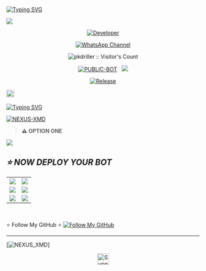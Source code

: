 <a href="https://git.io/typing-svg"><img src="https://readme-typing-svg.demolab.com?font=Black+Ops+One&size=100&pause=1000&color=8A2BE2&center=true&width=1000&height=200&lines=NEXUS-XMD" alt="Typing SVG" /></a>
  </div>
<a><img src='https://i.imgur.com/iEVtMrH.jpeg'/></a>

<p align="center">
  <a href="https://github.com/pkdriller"><img title="Developer" src="https://img.shields.io/badge/Author-NEXUS%20XMD-FF00FF.svg?style=big-square&logo=github" /></a>
</p>

<div align="center">
  
[![WhatsApp Channel](https://img.shields.io/badge/Join-WhatsApp%20Channel-9ACD32?style=big-square&logo=whatsapp)](https://whatsapp.com/channel/0029Vad7YNyJuyA77CtIPX0x)
</div>

 <p align="center"><img src="https://profile-counter.glitch.me/{pkdriller}/count.svg" alt="pkdriller :: Visitor's Count" old_src="https://profile-counter.glitch.me/{pkdriller}/count.svg" /></p>


<p align="center">
<a href="https://github.com/pkdriller/NEXUS-XMD"><img title="PUBLIC-BOT" src="https://img.shields.io/static/v1?label=Language&message=English&style=square&color=darkpink"></a> &nbsp;
  <img src="https://komarev.com/ghpvc/?username=NEXUS-XMD&label=VIEWS&style=square&color=blue" />
</p>
</p> 

<p align="center">
  <a href="https://github.com/pkdriller/NEXUS-XMD"><img title="Release" src="https://img.shields.io/badge/Release-beta%20v3.0.0-cyan.svg?style=for-the-badge&logo=aqua" /></a>
</p>



  
<a
href="https://github.com/pkdriller/NEXUS-XMD/graphs/commit-activity"><img height="20" src="https://img.shields.io/badge/Maintained%3F-yes-green.svg"></a>&nbsp;&nbsp;
</p>
<p align='center'>

 [![Typing SVG](https://readme-typing-svg.herokuapp.com?font=monospace-ExtraBold&color=blue&lines=𝗙𝗢𝗥𝗞+𝗔𝗡𝗗+𝗦𝗧𝗔𝗥+⭐+𝗥𝗘𝗣𝗢)](https://git.io/typing-svg)
 <p align="lift">
 <a href="https://github.com/pkdriller/NEXUS-XMD/fork"><img title="NEXUS-XMD" src="https://img.shields.io/badge/FORK-NEXUS XMD V1-h?color=008000&style=for-the-badge&logo=github"></a>
 

  > **⚠️ OPTION ONE**
  <a href='https://nexus-xmd-pair-code.onrender.com' target="_blank">
    <img src='https://img.shields.io/badge/PAIR_CODE_1-800080?style=for-the-badge&logo=matrix&logoColor=white&labelColor=000000'/>
  </a></br>


## _⭐ NOW DEPLOY YOUR BOT_

<div align="center">
  <table>
    <tr>
      <td><a href="https://pkxmdverificationweb.vercel.app/Pkdriller" target="_blank"><img src="https://img.shields.io/badge/Heroku-430098?style=for-the-badge&logo=heroku&logoColor=white&labelColor=000000&color=0000FF"/></a></td>
      <td><a href="https://host.talkdrove.com/share-bot/47" target="_blank"><img src="https://img.shields.io/badge/TalkDrove-A52A2A?style=for-the-badge&logo=github&logoColor=white&labelColor=000000"/></a></td>
    </tr>
    <tr>
      <td><a href="https://app.koyeb.com/services/deploy?type=git&repository=pkdriller/NEXUS-XMD" target="_blank"><img src="https://img.shields.io/badge/Koyeb-FF009D?style=for-the-badge&logo=koyeb&logoColor=white&labelColor=000000"/></a></td>
      <td><a href="https://railway.app/new" target="_blank"><img src="https://img.shields.io/badge/Railway-FF8700?style=for-the-badge&logo=railway&logoColor=white&labelColor=000000"/></a></td>
    </tr>
    <tr>
      <td><a href="https://dashboard.render.com/web/new" target="_blank"><img src="https://img.shields.io/badge/Render-000000?style=for-the-badge&logo=render&logoColor=white&labelColor=000000&color=00ffaa"/></a></td>
      <td><a href="https://app.netlify.com/" target="_blank"><img src="https://img.shields.io/badge/Netlify-CC00FF?style=for-the-badge&logo=huggingface&logoColor=white&labelColor=000000"/></a></td>
    </tr>
  </table>
</div>


<br>

⭐ Follow My GitHub ⭐
[![Follow My GitHub](https://img.shields.io/static/v1?label=Follow%20My%20GitHub&message=Account&color=800000&style=for-the-badge&logo=github&logoColor=pink)](https://github.com/pkdriller)  


---

[![NEXUS_XMD](https://readme-typing-svg.demolab.com?font=Anton&size=25&pause=998&color=F51FFF&background=F7F2F20A&vCenter=true&random=false&width=340&lines=Have+a%F0%9F%91%8B!+Day;updates+are+always+done;Thanks+all+fam🚀♥️🦜)]

  




<p align="center">
    <a href="https://pkdriller.vercel.app/">
        <img height="30" title="Support Group" src="https://img.shields.io/badge/Buy%20Bot-25D366?style=for-the-badge&logo=whatsapp&logoColor=white">
    </a>
</p>

